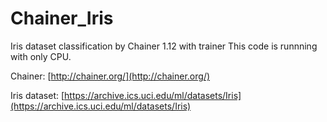 # Chainer_Iris
Iris dataset classification by Chainer 1.12 with trainer
This code is runnning with only CPU.

Chainer: [http://chainer.org/](http://chainer.org/)

Iris dataset: [https://archive.ics.uci.edu/ml/datasets/Iris](https://archive.ics.uci.edu/ml/datasets/Iris)
